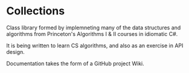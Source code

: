 # Collections

Class library formed by implemneting many of the data structures and algorithms from Princeton's Algorithms I & II courses in idiomatic C#.

It is being written to learn CS algorithms, and also as an exercise in API design.

Documentation takes the form of a GitHub project Wiki.

